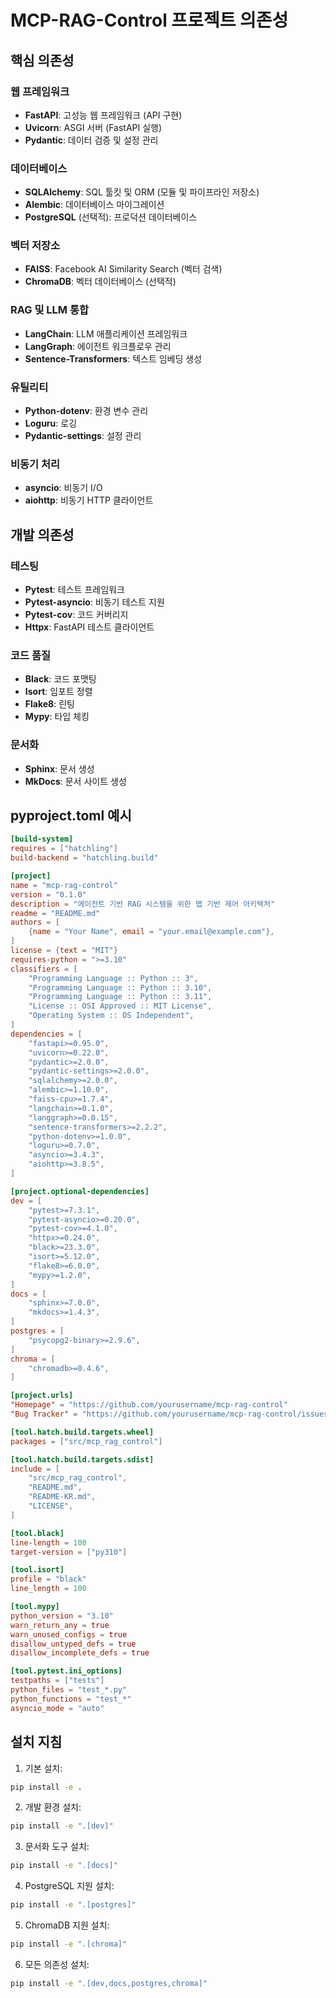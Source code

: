 # MCP-RAG-Control 프로젝트 의존성

## 핵심 의존성

### 웹 프레임워크
- **FastAPI**: 고성능 웹 프레임워크 (API 구현)
- **Uvicorn**: ASGI 서버 (FastAPI 실행)
- **Pydantic**: 데이터 검증 및 설정 관리

### 데이터베이스
- **SQLAlchemy**: SQL 툴킷 및 ORM (모듈 및 파이프라인 저장소)
- **Alembic**: 데이터베이스 마이그레이션
- **PostgreSQL** (선택적): 프로덕션 데이터베이스

### 벡터 저장소
- **FAISS**: Facebook AI Similarity Search (벡터 검색)
- **ChromaDB**: 벡터 데이터베이스 (선택적)

### RAG 및 LLM 통합
- **LangChain**: LLM 애플리케이션 프레임워크
- **LangGraph**: 에이전트 워크플로우 관리
- **Sentence-Transformers**: 텍스트 임베딩 생성

### 유틸리티
- **Python-dotenv**: 환경 변수 관리
- **Loguru**: 로깅
- **Pydantic-settings**: 설정 관리

### 비동기 처리
- **asyncio**: 비동기 I/O
- **aiohttp**: 비동기 HTTP 클라이언트

## 개발 의존성

### 테스팅
- **Pytest**: 테스트 프레임워크
- **Pytest-asyncio**: 비동기 테스트 지원
- **Pytest-cov**: 코드 커버리지
- **Httpx**: FastAPI 테스트 클라이언트

### 코드 품질
- **Black**: 코드 포맷팅
- **Isort**: 임포트 정렬
- **Flake8**: 린팅
- **Mypy**: 타입 체킹

### 문서화
- **Sphinx**: 문서 생성
- **MkDocs**: 문서 사이트 생성

## pyproject.toml 예시

```toml
[build-system]
requires = ["hatchling"]
build-backend = "hatchling.build"

[project]
name = "mcp-rag-control"
version = "0.1.0"
description = "에이전트 기반 RAG 시스템을 위한 맵 기반 제어 아키텍처"
readme = "README.md"
authors = [
    {name = "Your Name", email = "your.email@example.com"},
]
license = {text = "MIT"}
requires-python = ">=3.10"
classifiers = [
    "Programming Language :: Python :: 3",
    "Programming Language :: Python :: 3.10",
    "Programming Language :: Python :: 3.11",
    "License :: OSI Approved :: MIT License",
    "Operating System :: OS Independent",
]
dependencies = [
    "fastapi>=0.95.0",
    "uvicorn>=0.22.0",
    "pydantic>=2.0.0",
    "pydantic-settings>=2.0.0",
    "sqlalchemy>=2.0.0",
    "alembic>=1.10.0",
    "faiss-cpu>=1.7.4",
    "langchain>=0.1.0",
    "langgraph>=0.0.15",
    "sentence-transformers>=2.2.2",
    "python-dotenv>=1.0.0",
    "loguru>=0.7.0",
    "asyncio>=3.4.3",
    "aiohttp>=3.8.5",
]

[project.optional-dependencies]
dev = [
    "pytest>=7.3.1",
    "pytest-asyncio>=0.20.0",
    "pytest-cov>=4.1.0",
    "httpx>=0.24.0",
    "black>=23.3.0",
    "isort>=5.12.0",
    "flake8>=6.0.0",
    "mypy>=1.2.0",
]
docs = [
    "sphinx>=7.0.0",
    "mkdocs>=1.4.3",
]
postgres = [
    "psycopg2-binary>=2.9.6",
]
chroma = [
    "chromadb>=0.4.6",
]

[project.urls]
"Homepage" = "https://github.com/yourusername/mcp-rag-control"
"Bug Tracker" = "https://github.com/yourusername/mcp-rag-control/issues"

[tool.hatch.build.targets.wheel]
packages = ["src/mcp_rag_control"]

[tool.hatch.build.targets.sdist]
include = [
    "src/mcp_rag_control",
    "README.md",
    "README-KR.md",
    "LICENSE",
]

[tool.black]
line-length = 100
target-version = ["py310"]

[tool.isort]
profile = "black"
line_length = 100

[tool.mypy]
python_version = "3.10"
warn_return_any = true
warn_unused_configs = true
disallow_untyped_defs = true
disallow_incomplete_defs = true

[tool.pytest.ini_options]
testpaths = ["tests"]
python_files = "test_*.py"
python_functions = "test_*"
asyncio_mode = "auto"
```

## 설치 지침

1. 기본 설치:
```bash
pip install -e .
```

2. 개발 환경 설치:
```bash
pip install -e ".[dev]"
```

3. 문서화 도구 설치:
```bash
pip install -e ".[docs]"
```

4. PostgreSQL 지원 설치:
```bash
pip install -e ".[postgres]"
```

5. ChromaDB 지원 설치:
```bash
pip install -e ".[chroma]"
```

6. 모든 의존성 설치:
```bash
pip install -e ".[dev,docs,postgres,chroma]"
```